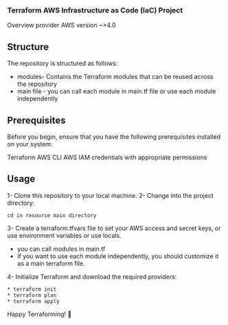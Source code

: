 ### Terraform AWS Infrastructure as Code (IaC) Project
Overview
provider AWS
version ~>4.0

## Structure
The repository is structured as follows:


* modules- Contains the Terraform modules that can be reused across the repository
* main file - you can call each module in main.tf file or use each module independently

## Prerequisites
Before you begin, ensure that you have the following prerequisites installed on your system:

Terraform
AWS CLI
AWS IAM credentials with appropriate permissions
## Usage
1- Clone this repository to your local machine.
2- Change into the project directory:
```
cd in resource main directory
```
3- Create a terraform.tfvars file to set your AWS access and secret keys, or use environment variables or use locals.
   - you can call modules in main.tf 
   - if you want to use each module independently, you should customize it as a main terraform file.

4- Initialize Terraform and download the required providers:
```
* terraform init
* terraform plan
* terraform apply
```
Happy Terraforming! 🚀
